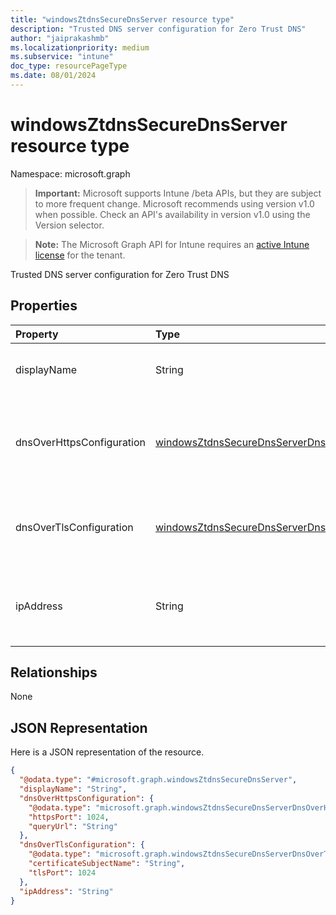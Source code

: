 ```yaml
---
title: "windowsZtdnsSecureDnsServer resource type"
description: "Trusted DNS server configuration for Zero Trust DNS"
author: "jaiprakashmb"
ms.localizationpriority: medium
ms.subservice: "intune"
doc_type: resourcePageType
ms.date: 08/01/2024
---
```


# windowsZtdnsSecureDnsServer resource type

Namespace: microsoft.graph

> **Important:** Microsoft supports Intune /beta APIs, but they are subject to more frequent change. Microsoft recommends using version v1.0 when possible. Check an API's availability in version v1.0 using the Version selector.

> **Note:** The Microsoft Graph API for Intune requires an [active Intune license](https://go.microsoft.com/fwlink/?linkid=839381) for the tenant.

Trusted DNS server configuration for Zero Trust DNS

## Properties
|Property|Type|Description|
|:---|:---|:---|
|displayName|String|Name assigned to the trusted server entry|
|dnsOverHttpsConfiguration|[windowsZtdnsSecureDnsServerDnsOverHttpsConfiguration](../resources/intune-deviceconfig-windowsztdnssecurednsserverdnsoverhttpsconfiguration.md)|DNS over HTTPS (DoH) configuration settings for the secure DNS server|
|dnsOverTlsConfiguration|[windowsZtdnsSecureDnsServerDnsOverTlsConfiguration](../resources/intune-deviceconfig-windowsztdnssecurednsserverdnsovertlsconfiguration.md)|DNS over TLS (DoT) configuration settings for the secure DNS server|
|ipAddress|String|IP address of a trusted DNS server for ZTDNS (IPv4 or IPv6)|

## Relationships
None

## JSON Representation
Here is a JSON representation of the resource.
<!-- {
  "blockType": "resource",
  "@odata.type": "microsoft.graph.windowsZtdnsSecureDnsServer"
}
-->
``` json
{
  "@odata.type": "#microsoft.graph.windowsZtdnsSecureDnsServer",
  "displayName": "String",
  "dnsOverHttpsConfiguration": {
    "@odata.type": "microsoft.graph.windowsZtdnsSecureDnsServerDnsOverHttpsConfiguration",
    "httpsPort": 1024,
    "queryUrl": "String"
  },
  "dnsOverTlsConfiguration": {
    "@odata.type": "microsoft.graph.windowsZtdnsSecureDnsServerDnsOverTlsConfiguration",
    "certificateSubjectName": "String",
    "tlsPort": 1024
  },
  "ipAddress": "String"
}
```